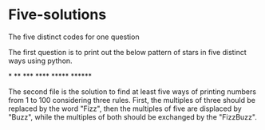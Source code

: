# Five-solutions
The five distinct codes for one question

The first question is to print out the below pattern of stars in five distinct ways using python.

\*
\**
\***
\****
\*****
\******


The second file is the solution to find at least five ways of printing numbers from 1 to 100 considering three rules. First, the multiples of three should be replaced by the word "Fizz", then the multiples of five are displaced by "Buzz", while the multiples of both should be exchanged by the "FizzBuzz".

